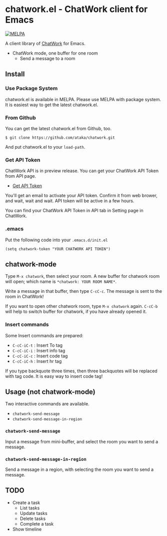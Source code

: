 # chatwork.el - ChatWork client for Emacs #

[![MELPA](http://melpa.org/packages/chatwork-badge.svg)](http://melpa.org/#/chatwork)

A client library of [ChatWork](http://www.chatwork.com/) for Emacs.

- ChatWork mode, one buffer for one room
  - Send a message to a room

## Install ##

### Use Package System ###

chatwork.el is available in MELPA.
Please use MELPA with package system.  It is easiest way to get the latest chatwork.el.

### From Github ###

You can get the latest chatwork.el from Github, too.

```
$ git clone https://github.com/ataka/chatwork.git
```

And put chatwork.el to your `load-path`.

### Get API Token ###

ChatWork API is in preview release.
You can get your ChatWork API Token from API page.

* [Get API Token](https://www.chatwork.com/service/packages/chatwork/subpackages/api/apply_beta.php)

You'll get an email to activate your API token.
Confirm it from web brower, and wait, wait and wait.
API token will be active in a few hours.

You can find your ChatWork API Token in API tab in Setting page in ChatWork.

### .emacs ###

Put the following code into your `.emacs.d/init.el`

```elisp
(setq chatwork-token "YOUR CHATWORK API TOKEN")
```

## chatwork-mode ##

Type `M-x chatwork`, then select your room.  A new buffer for chatwork room will open; which name is `*chatwork: YOUR ROOM NAME*`.

Write a message in that buffer, then type `C-cC-c`.  The message is sent to the room in ChatWork!

If you want to open other chatwork room, type `M-x chatwork` again.  `C-cC-b` will help to switch buffer for chatwork, if you have already opened it.

### Insert commands ###

Some Insert commands are prepared:

- `C-cC-iC-t` : Insert To tag
- `C-cC-iC-i` : Insert info tag
- `C-cC-iC-c` : Insert code tag
- `C-cC-iC-h` : Insert hr tag

If you type backquote three times, then three backquotes will be replaced with tag code.  It is easy way to insert code tag!

## Usage (not chatwork-mode) ##

Two interactive commands are available.

- `chatwork-send-message`
- `chatwork-send-message-in-region`

### `chatwork-send-message` ###

Input a message from mini-buffer, and select the room you want to send a message.

### `chatwork-send-message-in-region` ###

Send a message in a region, with selecting the room you want to send a message.

## TODO ##

- Create a task
  + List tasks
  + Update tasks
  + Delete tasks
  + Complete a task
- Show timeline
